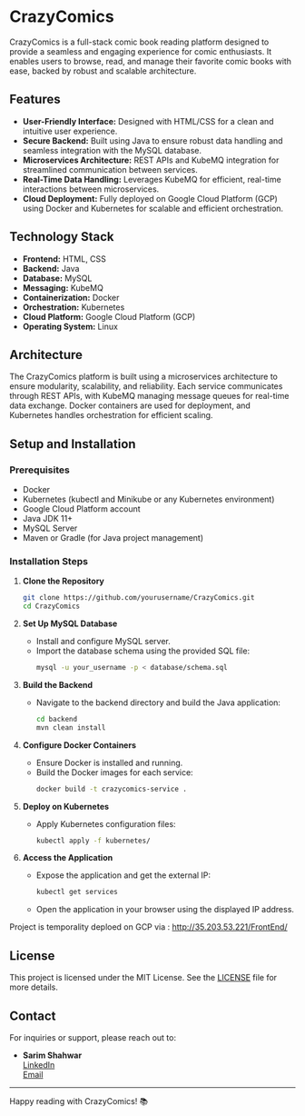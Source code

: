 # CrazyComics

CrazyComics is a full-stack comic book reading platform designed to provide a seamless and engaging experience for comic enthusiasts. It enables users to browse, read, and manage their favorite comic books with ease, backed by robust and scalable architecture.

## Features
- **User-Friendly Interface:** Designed with HTML/CSS for a clean and intuitive user experience.
- **Secure Backend:** Built using Java to ensure robust data handling and seamless integration with the MySQL database.
- **Microservices Architecture:** REST APIs and KubeMQ integration for streamlined communication between services.
- **Real-Time Data Handling:** Leverages KubeMQ for efficient, real-time interactions between microservices.
- **Cloud Deployment:** Fully deployed on Google Cloud Platform (GCP) using Docker and Kubernetes for scalable and efficient orchestration.

## Technology Stack
- **Frontend:** HTML, CSS
- **Backend:** Java
- **Database:** MySQL
- **Messaging:** KubeMQ
- **Containerization:** Docker
- **Orchestration:** Kubernetes
- **Cloud Platform:** Google Cloud Platform (GCP)
- **Operating System:** Linux

## Architecture
The CrazyComics platform is built using a microservices architecture to ensure modularity, scalability, and reliability. Each service communicates through REST APIs, with KubeMQ managing message queues for real-time data exchange. Docker containers are used for deployment, and Kubernetes handles orchestration for efficient scaling.

## Setup and Installation
### Prerequisites
- Docker
- Kubernetes (kubectl and Minikube or any Kubernetes environment)
- Google Cloud Platform account
- Java JDK 11+
- MySQL Server
- Maven or Gradle (for Java project management)

### Installation Steps
1. **Clone the Repository**
   ```bash
   git clone https://github.com/yourusername/CrazyComics.git
   cd CrazyComics
   ```

2. **Set Up MySQL Database**
   - Install and configure MySQL server.
   - Import the database schema using the provided SQL file:
     ```bash
     mysql -u your_username -p < database/schema.sql
     ```

3. **Build the Backend**
   - Navigate to the backend directory and build the Java application:
     ```bash
     cd backend
     mvn clean install
     ```

4. **Configure Docker Containers**
   - Ensure Docker is installed and running.
   - Build the Docker images for each service:
     ```bash
     docker build -t crazycomics-service .
     ```

5. **Deploy on Kubernetes**
   - Apply Kubernetes configuration files:
     ```bash
     kubectl apply -f kubernetes/
     ```

6. **Access the Application**
   - Expose the application and get the external IP:
     ```bash
     kubectl get services
     ```
   - Open the application in your browser using the displayed IP address.

Project is temporality deploed on GCP via : http://35.203.53.221/FrontEnd/


## License
This project is licensed under the MIT License. See the [LICENSE](LICENSE) file for more details.

## Contact
For inquiries or support, please reach out to:
- **Sarim Shahwar**  
  [LinkedIn](https://www.linkedin.com/in/sarimshahwar)  
  [Email](mailto:sshahwar@torontomu.ca)

---

Happy reading with CrazyComics! 📚
